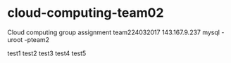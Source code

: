 # cloud-computing-team02
Cloud computing group assignment
team224032017
143.167.9.237
mysql -uroot -pteam2

test1
test2
test3
test4
test5

